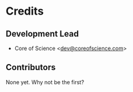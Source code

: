 # Credits

## Development Lead

-   Core of Science \<<dev@coreofscience.com>\>

## Contributors

None yet. Why not be the first?
